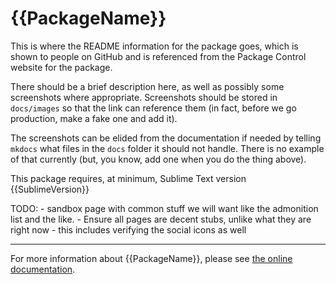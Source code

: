 # {{PackageName}}

This is where the README information for the package goes, which is shown to
people on GitHub and is referenced from the Package Control website for the
package.

There should be a brief description here, as well as possibly some screenshots
where appropriate. Screenshots should be stored in `docs/images` so that the
link can reference them (in fact, before we go production, make a fake one and
add it).

The screenshots can be elided from the documentation if needed by telling
`mkdocs` what files in the `docs` folder it should not handle. There is no
example of that currently (but, you know, add one when you do the thing above).

This package requires, at minimum, Sublime Text version {{SublimeVersion}}

TODO:
    - sandbox page with common stuff we will want like the admonition list and
      the like.
    - Ensure all pages are decent stubs, unlike what they are right now
        - this includes verifying the social icons as well

---

For more information about {{PackageName}}, please see
[the online documentation](https://{{PackageURLSlug}}.odatnurd.net).
